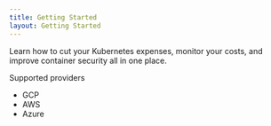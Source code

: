 ```yaml
---
title: Getting Started
layout: Getting Started
---
```


Learn how to cut your Kubernetes expenses, monitor your costs, and improve container security all in one place.


Supported providers

- GCP
- AWS
- Azure